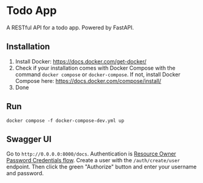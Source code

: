 # Todo App

A RESTful API for a todo app. Powered by FastAPI.

## Installation

1. Install Docker: https://docs.docker.com/get-docker/
2. Check if your installation comes with Docker Compose with the command `docker compose` or `docker-compose`. If not, install Docker Compose here: https://docs.docker.com/compose/install/
3. Done

## Run
`docker compose -f docker-compose-dev.yml up`

## Swagger UI
Go to `http://0.0.0.0:8000/docs`. Authentication is [Resource Owner Password Credentials flow](https://datatracker.ietf.org/doc/html/rfc6749#section-1.3.3). Create a user with the `/auth/create/user` endpoint.
Then click the green "Authorize" button and enter your username and password.
